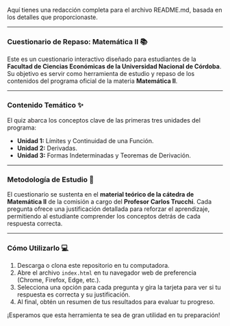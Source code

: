 Aquí tienes una redacción completa para el archivo README.md, basada en los detalles que proporcionaste.

---

### Cuestionario de Repaso: Matemática II 📚

Este es un cuestionario interactivo diseñado para estudiantes de la **Facultad de Ciencias Económicas de la Universidad Nacional de Córdoba**. Su objetivo es servir como herramienta de estudio y repaso de los contenidos del programa oficial de la materia **Matemática II**.

---

### Contenido Temático ✨

El quiz abarca los conceptos clave de las primeras tres unidades del programa:

* **Unidad 1:** Límites y Continuidad de una Función.
* **Unidad 2:** Derivadas.
* **Unidad 3:** Formas Indeterminadas y Teoremas de Derivación.

---

### Metodología de Estudio 🚀

El cuestionario se sustenta en el **material teórico de la cátedra de Matemática II** de la comisión a cargo del **Profesor Carlos Trucchi**. Cada pregunta ofrece una justificación detallada para reforzar el aprendizaje, permitiendo al estudiante comprender los conceptos detrás de cada respuesta correcta.

---

### Cómo Utilizarlo 💻

1.  Descarga o clona este repositorio en tu computadora.
2.  Abre el archivo `index.html` en tu navegador web de preferencia (Chrome, Firefox, Edge, etc.).
3.  Selecciona una opción para cada pregunta y gira la tarjeta para ver si tu respuesta es correcta y su justificación.
4.  Al final, obtén un resumen de tus resultados para evaluar tu progreso.

¡Esperamos que esta herramienta te sea de gran utilidad en tu preparación!

